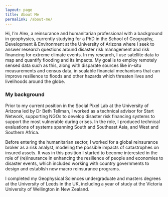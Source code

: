 ```yaml
---
layout: page
title: About Me
permalink: /about-me/
---
```


Hi, I’m Alex, a reinsurance and humanitarian professional with a background in geophysics, currently studying for a PhD in the School of Geography, Development & Environment at the University of Arizona where I seek to answer research questions around disaster risk management and risk financing for extreme climate events. In my research, I use satellite data to map and quantify flooding and its impacts. My goal is to employ remotely sensed data such as this, along with disparate sources like in-situ measurements and census data, in scalable financial mechanisms that can improve resilience to floods and other hazards which threaten lives and livelihoods around the globe.

### My background

Prior to my current position in the Social Pixel Lab at the University of Arizona led by Dr Beth Tellman, I worked as a technical advisor for Start Network, supporting NGOs to develop disaster risk financing systems to support the most vulnerable during crises. In the role, I produced technical evaluations of systems spanning South and Southeast Asia, and West and Southern Africa. 

Before entering the humanitarian sector, I worked for a global reinsurance broker as a risk analyst, modeling the possible impacts of catastrophes on insured assets. It was in this position I started to become interested in the role of (re)insurance in enhancing the resilience of people and economies to disaster events, which included working with country governments to design and establish new macro reinsurance programs.

I completed my Geophysical Sciences undergraduate and masters degrees at the University of Leeds in the UK, including a year of study at the Victoria University of Wellington in New Zealand.
